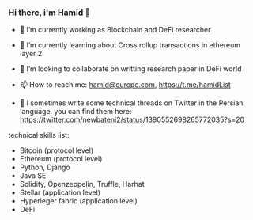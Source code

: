 ### Hi there, i'm Hamid 👋

<!--
**irnb/irnb** is a ✨ _special_ ✨ repository because its `README.md` (this file) appears on your GitHub profile.

Here are some ideas to get you started:

- 🔭 I’m currently working as  Blockchain and DeFi researcher
- 🌱 I’m currently learning about Smartcontract development 
- 👯 I’m looking to collaborate on writting research paper in DeFi world
- 🤔 I’m looking for help with ...
- 💬 Ask me about Bitcoin and ethereum (in protocol level)
- 📫 How to reach me: hamid@europe.com, https://twitter.com/newbateni2, https://t.me/hamidList
- 😄 Pronouns: ...
- ⚡ Fun fact: ...
-->

- 🔭 I’m currently working as  Blockchain and DeFi researcher
- 🌱 I’m currently learning about Cross rollup transactions in ethereum layer 2
- 👯 I’m looking to collaborate on writting research paper in DeFi world
- 📫 How to reach me: hamid@europe.com, https://t.me/hamidList

- 💬 I sometimes write some technical threads on Twitter in the Persian language. you can find them here: https://twitter.com/newbateni2/status/1390552698265772035?s=20


technical skills list:
- Bitcoin (protocol level)
- Ethereum (protocol level)
- Python, Django
- Java SE
- Solidity, Openzeppelin, Truffle, Harhat
- Stellar (application level)
- Hyperleger fabric (application level)
- DeFi
